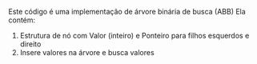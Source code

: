 Este código é uma implementação de árvore binária de busca (ABB)
Ela contém:
1. Estrutura de nó com Valor (inteiro) e Ponteiro para filhos esquerdos e direito
2. Insere valores na árvore e busca valores